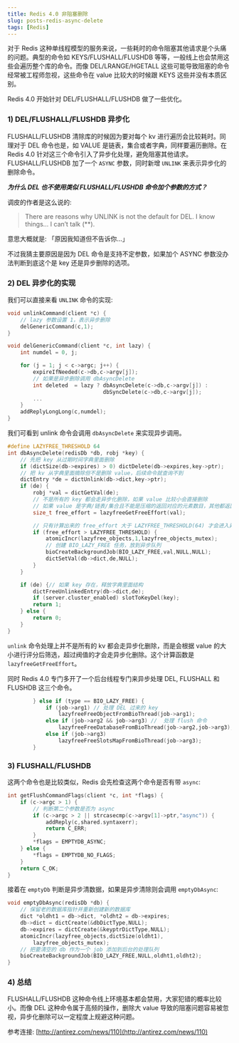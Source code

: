 ```yaml
---
title: Redis 4.0 非阻塞删除 
slug: posts-redis-async-delete
tags: [Redis]
---
```


对于 Redis 这种单线程模型的服务来说，一些耗时的命令阻塞其他请求是个头痛的问题。典型的命令如 KEYS/FLUSHALL/FLUSHDB 等等，一般线上也会禁用这些会遍历整个库的命令。而像 DEL/LRANGE/HGETALL 这些可能导致阻塞的命令经常被工程师忽视，这些命令在 value 比较大的时候跟 KEYS 这些并没有本质区别。

Redis 4.0 开始针对 DEL/FLUSHALL/FLUSHDB 做了一些优化。

<!--truncate-->


### 1) DEL/FLUSHALL/FLUSHDB 异步化

FLUSHALL/FLUSHDB 清除库的时候因为要对每个 kv 进行遍历会比较耗时。同理对于 DEL 命令也是，如 VALUE 是链表，集合或者字典，同样要遍历删除。在 Redis 4.0 针对这三个命令引入了异步化处理，避免阻塞其他请求。FLUSHALL/FLUSHDB 加了一个 `ASYNC` 参数，同时新增 `UNLINK` 来表示异步化的删除命令。

***为什么 DEL 也不使用类似 FLUSHALL/FLUSHDB  命令加个参数的方式？***

调皮的作者是这么说的:

> There are reasons why UNLINK is not the default for DEL. I know things… I can’t talk (**).

意思大概就是: 「原因我知道但不告诉你...」

不过我猜主要原因是因为 DEL 命令是支持不定参数，如果加个 ASYNC 参数没办法判断到底这个是 key 还是异步删除的选项。


### 2) DEL 异步化的实现

我们可以直接来看 `UNLINK` 命令的实现:

```c
void unlinkCommand(client *c) {
	// lazy 参数设置 1，表示异步删除
    delGenericCommand(c,1);
}

void delGenericCommand(client *c, int lazy) {
    int numdel = 0, j;

    for (j = 1; j < c->argc; j++) {
        expireIfNeeded(c->db,c->argv[j]);
        // 如果是异步删除调用 dbAsyncDelete
        int deleted  = lazy ? dbAsyncDelete(c->db,c->argv[j]) :
                              dbSyncDelete(c->db,c->argv[j]);
	    ...
    }    
    addReplyLongLong(c,numdel);
}
```

我们可看到 unlink 命令会调用 `dbAsyncDelete` 来实现异步调用。

```c
#define LAZYFREE_THRESHOLD 64
int dbAsyncDelete(redisDb *db, robj *key) {
	// 先把 key 从过期时间字典里面删除
	if (dictSize(db->expires) > 0) dictDelete(db->expires,key->ptr);
	// 把 kv 从字典里面摘除但不是删除 value，后续命令就查询不到
	dictEntry *de = dictUnlink(db->dict,key->ptr);
    if (de) {
        robj *val = dictGetVal(de);
        // 不是所有的 key 都会走异步化删除，如果 value 比较小会直接删除
        // 如果 value 是字典/链表/集合且不能是压缩的返回对应的元素数目，其他都返回 1
        size_t free_effort = lazyfreeGetFreeEffort(val);

	    // 只有计算出来的 free_effort 大于 LAZYFREE_THRESHOLD(64) 才会进入异步处理
        if (free_effort > LAZYFREE_THRESHOLD) {
            atomicIncr(lazyfree_objects,1,lazyfree_objects_mutex);
            // 创建 BIO_LAZY_FREE 任务，放到异步队列
            bioCreateBackgroundJob(BIO_LAZY_FREE,val,NULL,NULL);
            dictSetVal(db->dict,de,NULL);
        }
    }

	if (de) {// 如果 key 存在，释放字典里面结构
        dictFreeUnlinkedEntry(db->dict,de);
        if (server.cluster_enabled) slotToKeyDel(key);
        return 1;
    } else {
        return 0;
    }
}
```

`unlink` 命令处理上并不是所有的 kv 都会走异步化删除，而是会根据 value 的大小进行评分后筛选，超过阀值的才会走异步化删除。这个计算函数是 `lazyfreeGetFreeEffort`。

同时 Redis 4.0 专门多开了一个后台线程专门来异步处理 DEL, FLUSHALL 和 FLUSHDB 这三个命令。

```c
        } else if (type == BIO_LAZY_FREE) {
            if (job->arg1) // 处理 DEL 过来的 key
                lazyfreeFreeObjectFromBioThread(job->arg1);
            else if (job->arg2 && job->arg3) //  处理 flush 命令 
                lazyfreeFreeDatabaseFromBioThread(job->arg2,job->arg3);
            else if (job->arg3)
                lazyfreeFreeSlotsMapFromBioThread(job->arg3);
        }
```

### 3) FLUSHALL/FLUSHDB

这两个命令也是比较类似，Redis 会先检查这两个命令是否有带 `async`:

```c
int getFlushCommandFlags(client *c, int *flags) {
    if (c->argc > 1) { 
	    // 判断第二个参数是否为 async
        if (c->argc > 2 || strcasecmp(c->argv[1]->ptr,"async")) {
            addReply(c,shared.syntaxerr);
            return C_ERR;
        }    
        *flags = EMPTYDB_ASYNC;
    } else {
        *flags = EMPTYDB_NO_FLAGS;
    }    
    return C_OK;
}
```

接着在 `emptyDb` 判断是异步清数据，如果是异步清除则会调用 `emptyDbAsync`:

```c
void emptyDbAsync(redisDb *db) {
	// 保留老的数据库指针并重新创建新的数据库
    dict *oldht1 = db->dict, *oldht2 = db->expires;
    db->dict = dictCreate(&dbDictType,NULL);
    db->expires = dictCreate(&keyptrDictType,NULL);
    atomicIncr(lazyfree_objects,dictSize(oldht1),
        lazyfree_objects_mutex);
    // 把要清空的 db 作为一个 job 添加到后台的处理队列
    bioCreateBackgroundJob(BIO_LAZY_FREE,NULL,oldht1,oldht2);
}
```

### 4) 总结

FLUSHALL/FLUSHDB 这种命令线上环境基本都会禁用，大家犯错的概率比较小。而像 DEL 这种命令属于高频的操作，删除大 value 导致的阻塞问题容易被忽视，异步化删除可以一定程度上规避这种问题。

参考连接: [http://antirez.com/news/110](http://antirez.com/news/110)
